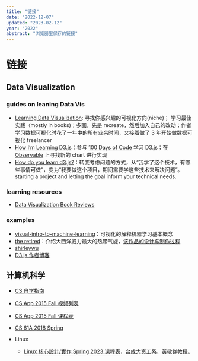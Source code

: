 ```yaml
---
title: "链接"
date: "2022-12-07"
updated: "2023-02-12"
year: "2022"
abstract: "浏览器里保存的链接"
---
```


# 链接

## Data Visualization

### guides on leaning Data Vis

- [Learning Data Visualization](https://www.visualcinnamon.com/resources/learning-data-visualization/): 寻找你感兴趣的可视化方向(niche)； 学习最佳实践（mostly in books)；多画，先是 recreate，然后加入自己的改动；作者学习数据可视化时花了一年中的所有业余时间，又接着做了 3 年开始做数据可视化 freelancer
- [How I’m Learning D3.js](https://www.williamrchase.com/post/how-i-m-learning-d3-js/)：参与 [100 Days of Code](https://www.100daysofcode.com/) 学习 D3.js；在 [Observable](https://observablehq.com/) 上寻找新的 chart 进行实现
- [How do you learn d3.js?](https://medium.com/@enjalot/how-do-you-learn-d3-js-ccffc151419b)：转变考虑问题的方式，从“我学了这个技术，有哪些事情可做”，变为“我要做这个项目，期间需要学这些技术来解决问题”。starting a project and letting the goal inform your technical needs.

### learning resources

- [Data Visualization Book Reviews](https://www.visualcinnamon.com/resources/learning-data-visualization/books/)

### examples

- [visual-intro-to-machine-learning](http://www.r2d3.us/visual-intro-to-machine-learning-part-2/)：可视化的解释机器学习基本概念
- [the retired](https://the-retired.netlify.app/)：介绍大西洋威力最大的热带气旋，[该作品的设计与制作过程](https://www.williamrchase.com/post/making-the-retired/)
- [shirleywu](https://shirleywu.studio/)
- [D3.js 作者博客](https://bost.ocks.org/mike/)

## 计算机科学

- [CS 自学指南](https://teachyourselfcs.com/)
- [CS App 2015 Fall 视频列表](https://scs.hosted.panopto.com/Panopto/Pages/Sessions/List.aspx#maxResults=250&folderID=%22b96d90ae-9871-4fae-91e2-b1627b43e25e%22&folderQuery=%22Computer%20System%22)
- [CS App 2015 Fall 课程表](https://www.cs.cmu.edu/afs/cs/academic/class/15213-f15/www/schedule.html)
- [CS 61A 2018 Spring](https://inst.eecs.berkeley.edu/~cs61a/sp18/)

- Linux
  - [Linux 核心設計/實作 Spring 2023 课程表](http://wiki.csie.ncku.edu.tw/linux/schedule)，台成大资工系，黃敬群教授。
